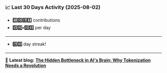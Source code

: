 <!--START_STATS-->
### 📈 Last 30 Days Activity (2025-08-02)  
- **1️⃣5️⃣6️⃣1️⃣** contributions  
- **5️⃣2️⃣•0️⃣3️⃣** per day
---
- **6️⃣3️⃣** day streak!
---
📝 **Latest blog:** [**The Hidden Bottleneck in AI's Brain: Why Tokenization Needs a Revolution**](https://andriak.com/blog/tokenization-revolution)
<!--END_STATS-->
